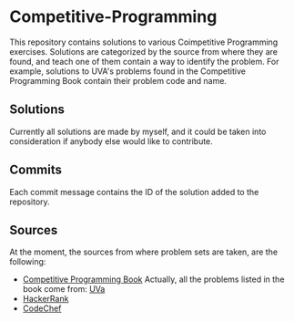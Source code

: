 # Competitive-Programming
This repository contains solutions to various Coimpetitive Programming exercises. Solutions are categorized by the source from where they are found, and teach one of them contain a way to identify the problem. For example, solutions to UVA's problems found in the Competitive Programming Book contain their problem code and name.

## Solutions
Currently all solutions are made by myself, and it could be taken into consideration if anybody else would like to contribute.

## Commits
Each commit message contains the ID of the solution added to the repository.

## Sources
 At the moment, the sources from where problem sets are taken, are the following:

* [Competitive Programming Book](http://cpbook.net/)
Actually, all the problems listed in the book come from: [UVa](https://uva.onlinejudge.org/)
* [HackerRank](https://www.hackerrank.com)
* [CodeChef](https://www.codechef.com)
